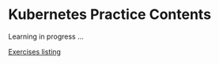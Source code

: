 # Kubernetes Practice Contents
Learning in progress ... 

[Exercises listing](./k8s-practices/list.md)
